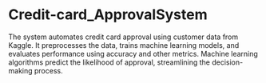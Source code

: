 # Credit-card_ApprovalSystem
The system automates credit card approval using customer data from Kaggle. It preprocesses the data, trains machine learning models, and evaluates performance using accuracy and other metrics. Machine learning algorithms predict the likelihood of approval, streamlining the decision-making process.
